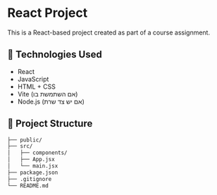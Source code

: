 # React Project

This is a React-based project created as part of a course assignment.

## 🧰 Technologies Used

- React
- JavaScript
- HTML + CSS
- Vite (אם השתמשת בו)
- Node.js (אם יש צד שרת)

## 📁 Project Structure

```bash
├── public/
├── src/
│   ├── components/
│   ├── App.jsx
│   └── main.jsx
├── package.json
├── .gitignore
└── README.md
